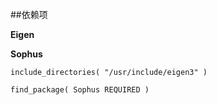 ##依赖项

**Eigen**

**Sophus**

```
include_directories( "/usr/include/eigen3" )

find_package( Sophus REQUIRED )
```
